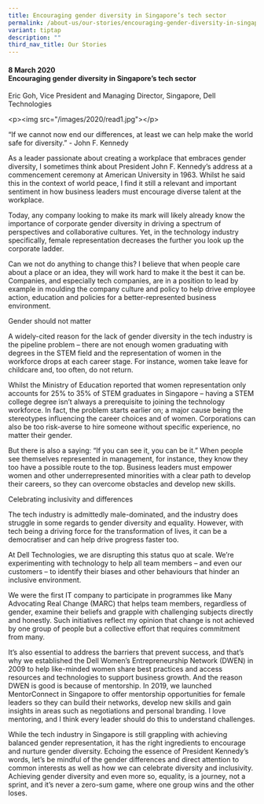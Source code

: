 ```yaml
---
title: Encouraging gender diversity in Singapore’s tech sector
permalink: /about-us/our-stories/encouraging-gender-diversity-in-singapore-tech-sector/
variant: tiptap
description: ""
third_nav_title: Our Stories
---
```

<h4><strong>8 March 2020<br>Encouraging gender diversity in Singapore’s tech sector</strong></h4>
<p>Eric Goh, Vice President and Managing Director, Singapore, Dell Technologies</p>
<p>&lt;p&gt;&lt;img src="/images/2020/read1.jpg"&gt;&lt;/p&gt;</p>
<p>“If we cannot now end our differences, at least we can help make the world
safe for diversity.” - John F. Kennedy</p>
<p>As a leader passionate about creating a workplace that embraces gender
diversity, I sometimes think about President John F. Kennedy’s address
at a commencement ceremony at American University in 1963. Whilst he said
this in the context of world peace, I find it still a relevant and important
sentiment in how business leaders must encourage diverse talent at the
workplace.</p>
<p>Today, any company looking to make its mark will likely already know the
importance of corporate gender diversity in driving a spectrum of perspectives
and collaborative cultures. Yet, in the technology industry specifically,
female representation decreases the further you look up the corporate ladder.</p>
<p>Can we not do anything to change this? I believe that when people care
about a place or an idea, they will work hard to make it the best it can
be. Companies, and especially tech companies, are in a position to lead
by example in moulding the company culture and policy to help drive employee
action, education and policies for a better-represented business environment.</p>
<p>Gender should not matter</p>
<p>A widely-cited reason for the lack of gender diversity in the tech industry
is the pipeline problem – there are not enough women graduating with degrees
in the STEM field and the representation of women in the workforce drops
at each career stage. For instance, women take leave for childcare and,
too often, do not return.</p>
<p>Whilst the Ministry of Education reported that women representation only
accounts for 25% to 35% of STEM graduates in Singapore – having a STEM
college degree isn’t always a prerequisite to joining the technology workforce.
In fact, the problem starts earlier on; a major cause being the stereotypes
influencing the career choices and of women. Corporations can also be too
risk-averse to hire someone without specific experience, no matter their
gender.</p>
<p>But there is also a saying: “If you can see it, you can be it.” When people
see themselves represented in management, for instance, they know they
too have a possible route to the top. Business leaders must empower women
and other underrepresented minorities with a clear path to develop their
careers, so they can overcome obstacles and develop new skills.</p>
<p>Celebrating inclusivity and differences</p>
<p>The tech industry is admittedly male-dominated, and the industry does
struggle in some regards to gender diversity and equality. However, with
tech being a driving force for the transformation of lives, it can be a
democratiser and can help drive progress faster too.</p>
<p>At Dell Technologies, we are disrupting this status quo at scale. We’re
experimenting with technology to help all team members – and even our customers
– to identify their biases and other behaviours that hinder an inclusive
environment.</p>
<p>We were the first IT company to participate in programmes like Many Advocating
Real Change (MARC) that helps team members, regardless of gender, examine
their beliefs and grapple with challenging subjects directly and honestly.
Such initiatives reflect my opinion that change is not achieved by one
group of people but a collective effort that requires commitment from many.</p>
<p>It’s also essential to address the barriers that prevent success, and
that’s why we established the Dell Women’s Entrepreneurship Network (DWEN)
in 2009 to help like-minded women share best practices and access resources
and technologies to support business growth. And the reason DWEN is good
is because of mentorship. In 2019, we launched MentorConnect in Singapore
to offer mentorship opportunities for female leaders so they can build
their networks, develop new skills and gain insights in areas such as negotiations
and personal branding. I love mentoring, and I think every leader should
do this to understand challenges.</p>
<p>While the tech industry in Singapore is still grappling with achieving
balanced gender representation, it has the right ingredients to encourage
and nurture gender diversity. Echoing the essence of President Kennedy’s
words, let’s be mindful of the gender differences and direct attention
to common interests as well as how we can celebrate diversity and inclusivity.
Achieving gender diversity and even more so, equality, is a journey, not
a sprint, and it’s never a zero-sum game, where one group wins and the
other loses.</p>